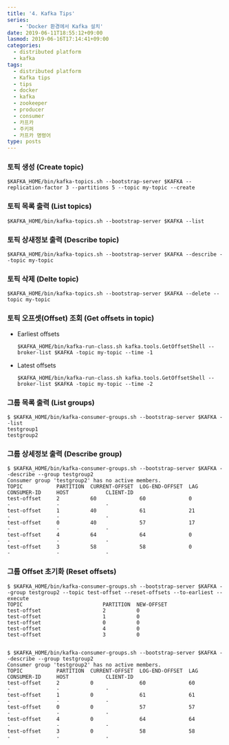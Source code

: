 ```yaml
---
title: '4. Kafka Tips'
series: 
    - 'Docker 환경에서 Kafka 설치'
date: 2019-06-11T18:55:12+09:00
lasmod: 2019-06-16T17:14:41+09:00
categories:
  - distributed platform
  - kafka
tags:
  - distributed platform
  - Kafka tips
  - tips
  - docker
  - kafka
  - zookeeper
  - producer
  - consumer
  - 카프카
  - 주키퍼
  - 카프카 명령어
type: posts
---
```


### 토픽 생성 (Create topic)

    $KAFKA_HOME/bin/kafka-topics.sh --bootstrap-server $KAFKA --replication-factor 3 --partitions 5 --topic my-topic --create

### 토픽 목록 출력 (List topics)

    $KAFKA_HOME/bin/kafka-topics.sh --bootstrap-server $KAFKA --list

### 토픽 상새정보 출력 (Describe topic)

    $KAFKA_HOME/bin/kafka-topics.sh --bootstrap-server $KAFKA --describe --topic my-topic
    
### 토픽 삭제 (Delte topic)
    
    $KAFKA_HOME/bin/kafka-topics.sh --bootstrap-server $KAFKA --delete --topic my-topic

### 토픽 오프셋(Offset) 조회 (Get offsets in topic)

* Earliest offsets
    
    ```
    $KAFKA_HOME/bin/kafka-run-class.sh kafka.tools.GetOffsetShell --broker-list $KAFKA -topic my-topic --time -1
    ```

* Latest offsets

    ```
    $KAFKA_HOME/bin/kafka-run-class.sh kafka.tools.GetOffsetShell --broker-list $KAFKA -topic my-topic --time -2
    ```
    
### 그룹 목록 출력 (List groups)

    $ $KAFKA_HOME/bin/kafka-consumer-groups.sh --bootstrap-server $KAFKA --list
    testgroup1
    testgroup2

### 그룹 상세정보 출력 (Describe group)

    $ $KAFKA_HOME/bin/kafka-consumer-groups.sh --bootstrap-server $KAFKA --describe --group testgroup2
    Consumer group 'testgroup2' has no active members.
    TOPIC           PARTITION  CURRENT-OFFSET  LOG-END-OFFSET  LAG             CONSUMER-ID     HOST            CLIENT-ID
    test-offset     2          60              60              0               -               -               -
    test-offset     1          40              61              21              -               -               -
    test-offset     0          40              57              17              -               -               -
    test-offset     4          64              64              0               -               -               -
    test-offset     3          58              58              0               -               -               -
    
### 그룹 Offset 초기화 (Reset offsets)

    $ $KAFKA_HOME/bin/kafka-consumer-groups.sh --bootstrap-server $KAFKA --group testgroup2 --topic test-offset --reset-offsets --to-earliest --execute
    TOPIC                          PARTITION  NEW-OFFSET
    test-offset                    2          0
    test-offset                    1          0
    test-offset                    0          0
    test-offset                    4          0
    test-offset                    3          0


    $ $KAFKA_HOME/bin/kafka-consumer-groups.sh --bootstrap-server $KAFKA --describe --group testgroup2
    Consumer group 'testgroup2' has no active members.
    TOPIC           PARTITION  CURRENT-OFFSET  LOG-END-OFFSET  LAG             CONSUMER-ID     HOST            CLIENT-ID
    test-offset     2          0               60              60              -               -               -
    test-offset     1          0               61              61              -               -               -
    test-offset     0          0               57              57              -               -               -
    test-offset     4          0               64              64              -               -               -
    test-offset     3          0               58              58              -               -               -
